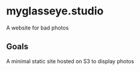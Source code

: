 # myglasseye.studio
A website for bad photos

## Goals
A minimal static site hosted on S3 to display photos
